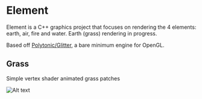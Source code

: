 # Element

Element is a C++ graphics project that focuses on rendering the 4 elements: earth, air, fire and water. Earth (grass) rendering in progress. 

Based off [Polytonic/Glitter](http://polytonic.github.io/Glitter/), a bare minimum engine for OpenGL.

## Grass

Simple vertex shader animated grass patches

![Alt text](http://i.imgur.com/En8nQHB.gif "Grass preview")

